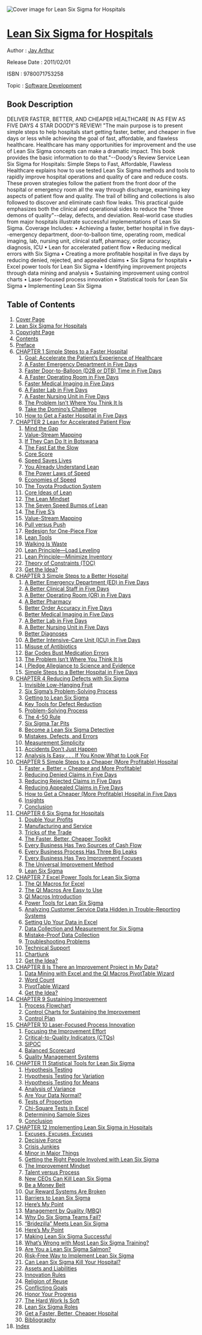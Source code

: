 ![Cover image for Lean Six Sigma for Hospitals](https://imgdetail.ebookreading.net/cover/cover/software_development/EB9780071753258.jpg)

[Lean Six Sigma for Hospitals](https://ebookreading.net/view/book/Lean+Six+Sigma+for+Hospitals-EB9780071753258_1.html "Lean Six Sigma for Hospitals")
====================================================================================================================

Author : [Jay Arthur](https://ebookreading.net/search/author/Jay+Arthur)

Release Date : 2011/02/01

ISBN : 9780071753258

Topic : [Software Development](https://ebookreading.net/search/category/software-development)

Book Description
-----------------

DELIVER FASTER, BETTER, AND CHEAPER HEALTHCARE IN AS FEW AS FIVE DAYS
4 STAR DOODY'S REVIEW!
"The main purpose is to present simple steps to help hospitals start getting faster, better, and cheaper in five days or less while achieving the goal of fast, affordable, and flawless healthcare. Healthcare has many opportunities for improvement and the use of Lean Six Sigma concepts can make a dramatic impact. This book provides the basic information to do that."--Doody's Review Service
Lean Six Sigma for Hospitals: Simple Steps to Fast, Affordable, Flawless Healthcare explains how to use tested Lean Six Sigma methods and tools to rapidly improve hospital operations and quality of care and reduce costs. These proven strategies follow the patient from the front door of the hospital or emergency room all the way through discharge, examining key aspects of patient flow and quality. The trail of billing and collections is also followed to discover and eliminate cash flow leaks. This practical guide emphasizes both the clinical and operational sides to reduce the "three demons of quality"--delay, defects, and deviation. Real-world case studies from major hospitals illustrate successful implementations of Lean Six Sigma.
Coverage Includes:
• Achieving a faster, better hospital in five days--emergency department, door-to-balloon time, operating room, medical imaging, lab, nursing unit, clinical staff, pharmacy, order accuracy, diagnosis, ICU
• Lean for accelerated patient flow
• Reducing medical errors with Six Sigma
• Creating a more profitable hospital in five days by reducing denied, rejected, and appealed claims
• Six Sigma for hospitals
• Excel power tools for Lean Six Sigma
• Identifying improvement projects through data mining and analysis
• Sustaining improvement using control charts
• Laser-focused process innovation
• Statistical tools for Lean Six Sigma
• Implementing Lean Six Sigma
              
Table of Contents
-----------------

1. [Cover Page](https://ebookreading.net/view/book/Lean+Six+Sigma+for+Hospitals-EB9780071753258_0.html)
1. [Lean Six Sigma for Hospitals](https://ebookreading.net/view/book/Lean+Six+Sigma+for+Hospitals-EB9780071753258_0.html)
1. [Copyright Page](https://ebookreading.net/view/book/Lean+Six+Sigma+for+Hospitals-EB9780071753258_0.html)
1. [Contents](https://ebookreading.net/view/book/Lean+Six+Sigma+for+Hospitals-EB9780071753258_0.html)
1. [Preface](https://ebookreading.net/view/book/Lean+Six+Sigma+for+Hospitals-EB9780071753258_0.html#pre)
1. [CHAPTER 1 Simple Steps to a Faster Hospital](https://ebookreading.net/view/book/Lean+Six+Sigma+for+Hospitals-EB9780071753258_0.html#ch1)
    1. [Goal: Accelerate the Patient’s Experience of Healthcare](https://ebookreading.net/view/book/Lean+Six+Sigma+for+Hospitals-EB9780071753258_0.html#ch1lev1sec1)
    1. [A Faster Emergency Department in Five Days](https://ebookreading.net/view/book/Lean+Six+Sigma+for+Hospitals-EB9780071753258_0.html#ch1lev1sec2)
    1. [Faster Door-to-Balloon (D2B or DTB) Time in Five Days](https://ebookreading.net/view/book/Lean+Six+Sigma+for+Hospitals-EB9780071753258_0.html#ch1lev1sec3)
    1. [A Faster Operating Room in Five Days](https://ebookreading.net/view/book/Lean+Six+Sigma+for+Hospitals-EB9780071753258_0.html#ch1lev1sec4)
    1. [Faster Medical Imaging in Five Days](https://ebookreading.net/view/book/Lean+Six+Sigma+for+Hospitals-EB9780071753258_0.html#ch1lev1sec5)
    1. [A Faster Lab in Five Days](https://ebookreading.net/view/book/Lean+Six+Sigma+for+Hospitals-EB9780071753258_0.html#ch1lev1sec6)
    1. [A Faster Nursing Unit in Five Days](https://ebookreading.net/view/book/Lean+Six+Sigma+for+Hospitals-EB9780071753258_0.html#ch1lev1sec7)
    1. [The Problem Isn’t Where You Think It Is](https://ebookreading.net/view/book/Lean+Six+Sigma+for+Hospitals-EB9780071753258_0.html#ch1lev1sec8)
    1. [Take the Domino’s Challenge](https://ebookreading.net/view/book/Lean+Six+Sigma+for+Hospitals-EB9780071753258_0.html#ch1lev1sec9)
    1. [How to Get a Faster Hospital in Five Days](https://ebookreading.net/view/book/Lean+Six+Sigma+for+Hospitals-EB9780071753258_0.html#ch1lev1sec10)
1. [CHAPTER 2 Lean for Accelerated Patient Flow](https://ebookreading.net/view/book/Lean+Six+Sigma+for+Hospitals-EB9780071753258_0.html#ch2)
    1. [Mind the Gap](https://ebookreading.net/view/book/Lean+Six+Sigma+for+Hospitals-EB9780071753258_0.html#ch2lev1sec1)
    1. [Value-Stream Mapping](https://ebookreading.net/view/book/Lean+Six+Sigma+for+Hospitals-EB9780071753258_0.html#ch2lev1sec2)
    1. [If They Can Do It in Botswana](https://ebookreading.net/view/book/Lean+Six+Sigma+for+Hospitals-EB9780071753258_0.html#ch2lev1sec3)
    1. [The Fast Eat the Slow](https://ebookreading.net/view/book/Lean+Six+Sigma+for+Hospitals-EB9780071753258_0.html#ch2lev1sec4)
    1. [Core Score](https://ebookreading.net/view/book/Lean+Six+Sigma+for+Hospitals-EB9780071753258_0.html#ch2lev1sec5)
    1. [Speed Saves Lives](https://ebookreading.net/view/book/Lean+Six+Sigma+for+Hospitals-EB9780071753258_0.html#ch2lev1sec6)
    1. [You Already Understand Lean](https://ebookreading.net/view/book/Lean+Six+Sigma+for+Hospitals-EB9780071753258_0.html#ch2lev1sec7)
    1. [The Power Laws of Speed](https://ebookreading.net/view/book/Lean+Six+Sigma+for+Hospitals-EB9780071753258_0.html#ch2lev1sec8)
    1. [Economies of Speed](https://ebookreading.net/view/book/Lean+Six+Sigma+for+Hospitals-EB9780071753258_0.html#ch2lev1sec9)
    1. [The Toyota Production System](https://ebookreading.net/view/book/Lean+Six+Sigma+for+Hospitals-EB9780071753258_0.html#ch2lev1sec10)
    1. [Core Ideas of Lean](https://ebookreading.net/view/book/Lean+Six+Sigma+for+Hospitals-EB9780071753258_0.html#ch2lev1sec11)
    1. [The Lean Mindset](https://ebookreading.net/view/book/Lean+Six+Sigma+for+Hospitals-EB9780071753258_0.html#ch2lev1sec12)
    1. [The Seven Speed Bumps of Lean](https://ebookreading.net/view/book/Lean+Six+Sigma+for+Hospitals-EB9780071753258_0.html#ch2lev1sec13)
    1. [The Five S’s](https://ebookreading.net/view/book/Lean+Six+Sigma+for+Hospitals-EB9780071753258_0.html#ch2lev1sec14)
    1. [Value-Stream Mapping](https://ebookreading.net/view/book/Lean+Six+Sigma+for+Hospitals-EB9780071753258_0.html#ch2lev1sec15)
    1. [Pull versus Push](https://ebookreading.net/view/book/Lean+Six+Sigma+for+Hospitals-EB9780071753258_0.html#ch2lev1sec16)
    1. [Redesign for One-Piece Flow](https://ebookreading.net/view/book/Lean+Six+Sigma+for+Hospitals-EB9780071753258_0.html#ch2lev1sec17)
    1. [Lean Tools](https://ebookreading.net/view/book/Lean+Six+Sigma+for+Hospitals-EB9780071753258_0.html#ch2lev1sec18)
    1. [Walking Is Waste](https://ebookreading.net/view/book/Lean+Six+Sigma+for+Hospitals-EB9780071753258_0.html#ch2lev1sec19)
    1. [Lean Principle—Load Leveling](https://ebookreading.net/view/book/Lean+Six+Sigma+for+Hospitals-EB9780071753258_0.html#ch2lev1sec20)
    1. [Lean Principle—Minimize Inventory](https://ebookreading.net/view/book/Lean+Six+Sigma+for+Hospitals-EB9780071753258_0.html#ch2lev1sec21)
    1. [Theory of Constraints (TOC)](https://ebookreading.net/view/book/Lean+Six+Sigma+for+Hospitals-EB9780071753258_0.html#ch2lev1sec22)
    1. [Get the Idea?](https://ebookreading.net/view/book/Lean+Six+Sigma+for+Hospitals-EB9780071753258_0.html#ch2lev1sec23)
1. [CHAPTER 3 Simple Steps to a Better Hospital](https://ebookreading.net/view/book/Lean+Six+Sigma+for+Hospitals-EB9780071753258_0.html#ch3)
    1. [A Better Emergency Department (ED) in Five Days](https://ebookreading.net/view/book/Lean+Six+Sigma+for+Hospitals-EB9780071753258_0.html#ch3lev1sec1)
    1. [A Better Clinical Staff in Five Days](https://ebookreading.net/view/book/Lean+Six+Sigma+for+Hospitals-EB9780071753258_0.html#ch3lev1sec2)
    1. [A Better Operating Room (OR) in Five Days](https://ebookreading.net/view/book/Lean+Six+Sigma+for+Hospitals-EB9780071753258_0.html#ch3lev1sec3)
    1. [A Better Pharmacy](https://ebookreading.net/view/book/Lean+Six+Sigma+for+Hospitals-EB9780071753258_0.html#ch3lev1sec4)
    1. [Better Order Accuracy in Five Days](https://ebookreading.net/view/book/Lean+Six+Sigma+for+Hospitals-EB9780071753258_0.html#ch3lev1sec5)
    1. [Better Medical Imaging in Five Days](https://ebookreading.net/view/book/Lean+Six+Sigma+for+Hospitals-EB9780071753258_0.html#ch3lev1sec6)
    1. [A Better Lab in Five Days](https://ebookreading.net/view/book/Lean+Six+Sigma+for+Hospitals-EB9780071753258_0.html#ch3lev1sec7)
    1. [A Better Nursing Unit in Five Days](https://ebookreading.net/view/book/Lean+Six+Sigma+for+Hospitals-EB9780071753258_0.html#ch3lev1sec8)
    1. [Better Diagnoses](https://ebookreading.net/view/book/Lean+Six+Sigma+for+Hospitals-EB9780071753258_0.html#ch3lev1sec9)
    1. [A Better Intensive-Care Unit (ICU) in Five Days](https://ebookreading.net/view/book/Lean+Six+Sigma+for+Hospitals-EB9780071753258_0.html#ch3lev1sec10)
    1. [Misuse of Antibiotics](https://ebookreading.net/view/book/Lean+Six+Sigma+for+Hospitals-EB9780071753258_0.html#ch3lev1sec11)
    1. [Bar Codes Bust Medication Errors](https://ebookreading.net/view/book/Lean+Six+Sigma+for+Hospitals-EB9780071753258_0.html#ch3lev1sec12)
    1. [The Problem Isn’t Where You Think It Is](https://ebookreading.net/view/book/Lean+Six+Sigma+for+Hospitals-EB9780071753258_0.html#ch3lev1sec13)
    1. [I Pledge Allegiance to Science and Evidence](https://ebookreading.net/view/book/Lean+Six+Sigma+for+Hospitals-EB9780071753258_0.html#ch3lev1sec14)
    1. [Simple Steps to a Better Hospital in Five Days](https://ebookreading.net/view/book/Lean+Six+Sigma+for+Hospitals-EB9780071753258_0.html#ch3lev1sec15)
1. [CHAPTER 4 Reducing Defects with Six Sigma](https://ebookreading.net/view/book/Lean+Six+Sigma+for+Hospitals-EB9780071753258_0.html#ch4)
    1. [Invisible Low-Hanging Fruit](https://ebookreading.net/view/book/Lean+Six+Sigma+for+Hospitals-EB9780071753258_0.html#ch4lev1sec1)
    1. [Six Sigma’s Problem-Solving Process](https://ebookreading.net/view/book/Lean+Six+Sigma+for+Hospitals-EB9780071753258_0.html#ch4lev1sec2)
    1. [Getting to Lean Six Sigma](https://ebookreading.net/view/book/Lean+Six+Sigma+for+Hospitals-EB9780071753258_0.html#ch4lev1sec3)
    1. [Key Tools for Defect Reduction](https://ebookreading.net/view/book/Lean+Six+Sigma+for+Hospitals-EB9780071753258_0.html#ch4lev1sec4)
    1. [Problem-Solving Process](https://ebookreading.net/view/book/Lean+Six+Sigma+for+Hospitals-EB9780071753258_0.html#ch4lev1sec5)
    1. [The 4-50 Rule](https://ebookreading.net/view/book/Lean+Six+Sigma+for+Hospitals-EB9780071753258_0.html#ch4lev1sec6)
    1. [Six Sigma Tar Pits](https://ebookreading.net/view/book/Lean+Six+Sigma+for+Hospitals-EB9780071753258_0.html#ch4lev1sec7)
    1. [Become a Lean Six Sigma Detective](https://ebookreading.net/view/book/Lean+Six+Sigma+for+Hospitals-EB9780071753258_0.html#ch4lev1sec8)
    1. [Mistakes, Defects, and Errors](https://ebookreading.net/view/book/Lean+Six+Sigma+for+Hospitals-EB9780071753258_0.html#ch4lev1sec9)
    1. [Measurement Simplicity](https://ebookreading.net/view/book/Lean+Six+Sigma+for+Hospitals-EB9780071753258_0.html#ch4lev1sec10)
    1. [Accidents Don’t Just Happen](https://ebookreading.net/view/book/Lean+Six+Sigma+for+Hospitals-EB9780071753258_0.html#ch4lev1sec11)
    1. [Analysis Is Easy . . . If You Know What to Look For](https://ebookreading.net/view/book/Lean+Six+Sigma+for+Hospitals-EB9780071753258_0.html#ch4lev1sec12)
1. [CHAPTER 5 Simple Steps to a Cheaper (More Profitable) Hospital](https://ebookreading.net/view/book/Lean+Six+Sigma+for+Hospitals-EB9780071753258_0.html#ch5)
    1. [Faster + Better = Cheaper and More Profitable!](https://ebookreading.net/view/book/Lean+Six+Sigma+for+Hospitals-EB9780071753258_0.html#ch5lev1sec1)
    1. [Reducing Denied Claims in Five Days](https://ebookreading.net/view/book/Lean+Six+Sigma+for+Hospitals-EB9780071753258_0.html#ch5lev1sec2)
    1. [Reducing Rejected Claims in Five Days](https://ebookreading.net/view/book/Lean+Six+Sigma+for+Hospitals-EB9780071753258_0.html#ch5lev1sec3)
    1. [Reducing Appealed Claims in Five Days](https://ebookreading.net/view/book/Lean+Six+Sigma+for+Hospitals-EB9780071753258_0.html#ch5lev1sec4)
    1. [How to Get a Cheaper (More Profitable) Hospital in Five Days](https://ebookreading.net/view/book/Lean+Six+Sigma+for+Hospitals-EB9780071753258_0.html#ch5lev1sec5)
    1. [Insights](https://ebookreading.net/view/book/Lean+Six+Sigma+for+Hospitals-EB9780071753258_0.html#ch5lev1sec6)
    1. [Conclusion](https://ebookreading.net/view/book/Lean+Six+Sigma+for+Hospitals-EB9780071753258_0.html#ch5lev1sec7)
1. [CHAPTER 6 Six Sigma for Hospitals](https://ebookreading.net/view/book/Lean+Six+Sigma+for+Hospitals-EB9780071753258_0.html#ch6)
    1. [Double Your Profits](https://ebookreading.net/view/book/Lean+Six+Sigma+for+Hospitals-EB9780071753258_0.html#ch6lev1sec1)
    1. [Manufacturing and Service](https://ebookreading.net/view/book/Lean+Six+Sigma+for+Hospitals-EB9780071753258_0.html#ch6lev1sec2)
    1. [Tricks of the Trade](https://ebookreading.net/view/book/Lean+Six+Sigma+for+Hospitals-EB9780071753258_0.html#ch6lev1sec3)
    1. [The Faster, Better, Cheaper Toolkit](https://ebookreading.net/view/book/Lean+Six+Sigma+for+Hospitals-EB9780071753258_0.html#ch6lev1sec4)
    1. [Every Business Has Two Sources of Cash Flow](https://ebookreading.net/view/book/Lean+Six+Sigma+for+Hospitals-EB9780071753258_0.html#ch6lev1sec5)
    1. [Every Business Process Has Three Big Leaks](https://ebookreading.net/view/book/Lean+Six+Sigma+for+Hospitals-EB9780071753258_0.html#ch6lev1sec6)
    1. [Every Business Has Two Improvement Focuses](https://ebookreading.net/view/book/Lean+Six+Sigma+for+Hospitals-EB9780071753258_0.html#ch6lev1sec7)
    1. [The Universal Improvement Method](https://ebookreading.net/view/book/Lean+Six+Sigma+for+Hospitals-EB9780071753258_0.html#ch6lev1sec8)
    1. [Lean Six Sigma](https://ebookreading.net/view/book/Lean+Six+Sigma+for+Hospitals-EB9780071753258_0.html#ch6lev1sec9)
1. [CHAPTER 7 Excel Power Tools for Lean Six Sigma](https://ebookreading.net/view/book/Lean+Six+Sigma+for+Hospitals-EB9780071753258_0.html#ch7)
    1. [The QI Macros for Excel](https://ebookreading.net/view/book/Lean+Six+Sigma+for+Hospitals-EB9780071753258_0.html#ch7lev1sec1)
    1. [The QI Macros Are Easy to Use](https://ebookreading.net/view/book/Lean+Six+Sigma+for+Hospitals-EB9780071753258_0.html#ch7lev1sec2)
    1. [QI Macros Introduction](https://ebookreading.net/view/book/Lean+Six+Sigma+for+Hospitals-EB9780071753258_0.html#ch7lev1sec3)
    1. [Power Tools for Lean Six Sigma](https://ebookreading.net/view/book/Lean+Six+Sigma+for+Hospitals-EB9780071753258_0.html#ch7lev1sec4)
    1. [Analyzing Customer Service Data Hidden in Trouble-Reporting Systems](https://ebookreading.net/view/book/Lean+Six+Sigma+for+Hospitals-EB9780071753258_0.html#ch7lev1sec5)
    1. [Setting Up Your Data in Excel](https://ebookreading.net/view/book/Lean+Six+Sigma+for+Hospitals-EB9780071753258_0.html#ch7lev1sec6)
    1. [Data Collection and Measurement for Six Sigma](https://ebookreading.net/view/book/Lean+Six+Sigma+for+Hospitals-EB9780071753258_0.html#ch7lev1sec7)
    1. [Mistake-Proof Data Collection](https://ebookreading.net/view/book/Lean+Six+Sigma+for+Hospitals-EB9780071753258_0.html#ch7lev1sec8)
    1. [Troubleshooting Problems](https://ebookreading.net/view/book/Lean+Six+Sigma+for+Hospitals-EB9780071753258_0.html#ch7lev1sec9)
    1. [Technical Support](https://ebookreading.net/view/book/Lean+Six+Sigma+for+Hospitals-EB9780071753258_0.html#ch7lev1sec10)
    1. [Chartjunk](https://ebookreading.net/view/book/Lean+Six+Sigma+for+Hospitals-EB9780071753258_0.html#ch7lev1sec11)
    1. [Get the Idea?](https://ebookreading.net/view/book/Lean+Six+Sigma+for+Hospitals-EB9780071753258_0.html#ch7lev1sec12)
1. [CHAPTER 8 Is There an Improvement Project in My Data?](https://ebookreading.net/view/book/Lean+Six+Sigma+for+Hospitals-EB9780071753258_0.html#ch8)
    1. [Data Mining with Excel and the QI Macros PivotTable Wizard](https://ebookreading.net/view/book/Lean+Six+Sigma+for+Hospitals-EB9780071753258_0.html#ch8lev1sec1)
    1. [Word Count](https://ebookreading.net/view/book/Lean+Six+Sigma+for+Hospitals-EB9780071753258_0.html#ch8lev1sec2)
    1. [PivotTable Wizard](https://ebookreading.net/view/book/Lean+Six+Sigma+for+Hospitals-EB9780071753258_0.html#ch8lev1sec3)
    1. [Get the Idea?](https://ebookreading.net/view/book/Lean+Six+Sigma+for+Hospitals-EB9780071753258_0.html#ch8lev1sec4)
1. [CHAPTER 9 Sustaining Improvement](https://ebookreading.net/view/book/Lean+Six+Sigma+for+Hospitals-EB9780071753258_0.html#ch9)
    1. [Process Flowchart](https://ebookreading.net/view/book/Lean+Six+Sigma+for+Hospitals-EB9780071753258_0.html#ch9lev1sec1)
    1. [Control Charts for Sustaining the Improvement](https://ebookreading.net/view/book/Lean+Six+Sigma+for+Hospitals-EB9780071753258_0.html#ch9lev1sec2)
    1. [Control Plan](https://ebookreading.net/view/book/Lean+Six+Sigma+for+Hospitals-EB9780071753258_0.html#ch9lev1sec3)
1. [CHAPTER 10 Laser-Focused Process Innovation](https://ebookreading.net/view/book/Lean+Six+Sigma+for+Hospitals-EB9780071753258_0.html#ch10)
    1. [Focusing the Improvement Effort](https://ebookreading.net/view/book/Lean+Six+Sigma+for+Hospitals-EB9780071753258_0.html#ch10lev1sec1)
    1. [Critical-to-Quality Indicators (CTQs)](https://ebookreading.net/view/book/Lean+Six+Sigma+for+Hospitals-EB9780071753258_0.html#ch10lev1sec2)
    1. [SIPOC](https://ebookreading.net/view/book/Lean+Six+Sigma+for+Hospitals-EB9780071753258_0.html#ch10lev1sec3)
    1. [Balanced Scorecard](https://ebookreading.net/view/book/Lean+Six+Sigma+for+Hospitals-EB9780071753258_0.html#ch10lev1sec4)
    1. [Quality Management Systems](https://ebookreading.net/view/book/Lean+Six+Sigma+for+Hospitals-EB9780071753258_0.html#ch10lev1sec5)
1. [CHAPTER 11 Statistical Tools for Lean Six Sigma](https://ebookreading.net/view/book/Lean+Six+Sigma+for+Hospitals-EB9780071753258_0.html#ch11)
    1. [Hypothesis Testing](https://ebookreading.net/view/book/Lean+Six+Sigma+for+Hospitals-EB9780071753258_0.html#ch11lev1sec1)
    1. [Hypothesis Testing for Variation](https://ebookreading.net/view/book/Lean+Six+Sigma+for+Hospitals-EB9780071753258_0.html#ch11lev1sec2)
    1. [Hypothesis Testing for Means](https://ebookreading.net/view/book/Lean+Six+Sigma+for+Hospitals-EB9780071753258_0.html#ch11lev1sec3)
    1. [Analysis of Variance](https://ebookreading.net/view/book/Lean+Six+Sigma+for+Hospitals-EB9780071753258_0.html#ch11lev1sec4)
    1. [Are Your Data Normal?](https://ebookreading.net/view/book/Lean+Six+Sigma+for+Hospitals-EB9780071753258_0.html#ch11lev1sec5)
    1. [Tests of Proportion](https://ebookreading.net/view/book/Lean+Six+Sigma+for+Hospitals-EB9780071753258_0.html#ch11lev1sec6)
    1. [Chi-Square Tests in Excel](https://ebookreading.net/view/book/Lean+Six+Sigma+for+Hospitals-EB9780071753258_0.html#ch11lev1sec7)
    1. [Determining Sample Sizes](https://ebookreading.net/view/book/Lean+Six+Sigma+for+Hospitals-EB9780071753258_0.html#ch11lev1sec8)
    1. [Conclusion](https://ebookreading.net/view/book/Lean+Six+Sigma+for+Hospitals-EB9780071753258_0.html#ch11lev1sec9)
1. [CHAPTER 12 Implementing Lean Six Sigma in Hospitals](https://ebookreading.net/view/book/Lean+Six+Sigma+for+Hospitals-EB9780071753258_0.html#ch12)
    1. [Excuses, Excuses, Excuses](https://ebookreading.net/view/book/Lean+Six+Sigma+for+Hospitals-EB9780071753258_0.html#ch12lev1sec1)
    1. [Decisive Force](https://ebookreading.net/view/book/Lean+Six+Sigma+for+Hospitals-EB9780071753258_0.html#ch12lev1sec2)
    1. [Crisis Junkies](https://ebookreading.net/view/book/Lean+Six+Sigma+for+Hospitals-EB9780071753258_0.html#ch12lev1sec3)
    1. [Minor in Major Things](https://ebookreading.net/view/book/Lean+Six+Sigma+for+Hospitals-EB9780071753258_0.html#ch12lev1sec4)
    1. [Getting the Right People Involved with Lean Six Sigma](https://ebookreading.net/view/book/Lean+Six+Sigma+for+Hospitals-EB9780071753258_0.html#ch12lev1sec5)
    1. [The Improvement Mindset](https://ebookreading.net/view/book/Lean+Six+Sigma+for+Hospitals-EB9780071753258_0.html#ch12lev1sec6)
    1. [Talent versus Process](https://ebookreading.net/view/book/Lean+Six+Sigma+for+Hospitals-EB9780071753258_0.html#ch12lev1sec7)
    1. [New CEOs Can Kill Lean Six Sigma](https://ebookreading.net/view/book/Lean+Six+Sigma+for+Hospitals-EB9780071753258_0.html#ch12lev1sec8)
    1. [Be a Money Belt](https://ebookreading.net/view/book/Lean+Six+Sigma+for+Hospitals-EB9780071753258_0.html#ch12lev1sec9)
    1. [Our Reward Systems Are Broken](https://ebookreading.net/view/book/Lean+Six+Sigma+for+Hospitals-EB9780071753258_0.html#ch12lev1sec10)
    1. [Barriers to Lean Six Sigma](https://ebookreading.net/view/book/Lean+Six+Sigma+for+Hospitals-EB9780071753258_0.html#ch12lev1sec11)
    1. [Here’s My Point](https://ebookreading.net/view/book/Lean+Six+Sigma+for+Hospitals-EB9780071753258_0.html#ch12lev1sec12)
    1. [Management by Quality (MBQ)](https://ebookreading.net/view/book/Lean+Six+Sigma+for+Hospitals-EB9780071753258_0.html#ch12lev1sec13)
    1. [Why Do Six Sigma Teams Fail?](https://ebookreading.net/view/book/Lean+Six+Sigma+for+Hospitals-EB9780071753258_0.html#ch12lev1sec14)
    1. [“Bridezilla” Meets Lean Six Sigma](https://ebookreading.net/view/book/Lean+Six+Sigma+for+Hospitals-EB9780071753258_0.html#ch12lev1sec15)
    1. [Here’s My Point](https://ebookreading.net/view/book/Lean+Six+Sigma+for+Hospitals-EB9780071753258_0.html#ch12lev1sec16)
    1. [Making Lean Six Sigma Successful](https://ebookreading.net/view/book/Lean+Six+Sigma+for+Hospitals-EB9780071753258_0.html#ch12lev1sec17)
    1. [What’s Wrong with Most Lean Six Sigma Training?](https://ebookreading.net/view/book/Lean+Six+Sigma+for+Hospitals-EB9780071753258_0.html#ch12lev1sec18)
    1. [Are You a Lean Six Sigma Salmon?](https://ebookreading.net/view/book/Lean+Six+Sigma+for+Hospitals-EB9780071753258_0.html#ch12lev1sec19)
    1. [Risk-Free Way to Implement Lean Six Sigma](https://ebookreading.net/view/book/Lean+Six+Sigma+for+Hospitals-EB9780071753258_0.html#ch12lev1sec20)
    1. [Can Lean Six Sigma Kill Your Hospital?](https://ebookreading.net/view/book/Lean+Six+Sigma+for+Hospitals-EB9780071753258_0.html#ch12lev1sec21)
    1. [Assets and Liabilities](https://ebookreading.net/view/book/Lean+Six+Sigma+for+Hospitals-EB9780071753258_0.html#ch12lev1sec22)
    1. [Innovation Rules](https://ebookreading.net/view/book/Lean+Six+Sigma+for+Hospitals-EB9780071753258_0.html#ch12lev1sec23)
    1. [Religion of Reuse](https://ebookreading.net/view/book/Lean+Six+Sigma+for+Hospitals-EB9780071753258_0.html#ch12lev1sec24)
    1. [Conflicting Goals](https://ebookreading.net/view/book/Lean+Six+Sigma+for+Hospitals-EB9780071753258_0.html#ch12lev1sec25)
    1. [Honor Your Progress](https://ebookreading.net/view/book/Lean+Six+Sigma+for+Hospitals-EB9780071753258_0.html#ch12lev1sec26)
    1. [The Hard Work Is Soft](https://ebookreading.net/view/book/Lean+Six+Sigma+for+Hospitals-EB9780071753258_0.html#ch12lev1sec27)
    1. [Lean Six Sigma Roles](https://ebookreading.net/view/book/Lean+Six+Sigma+for+Hospitals-EB9780071753258_0.html#ch12lev1sec28)
    1. [Get a Faster, Better, Cheaper Hospital](https://ebookreading.net/view/book/Lean+Six+Sigma+for+Hospitals-EB9780071753258_0.html#ch12lev1sec29)
    1. [Bibliography](https://ebookreading.net/view/book/Lean+Six+Sigma+for+Hospitals-EB9780071753258_0.html#bib)
1. [Index](https://ebookreading.net/view/book/Lean+Six+Sigma+for+Hospitals-EB9780071753258_0.html#ind)

